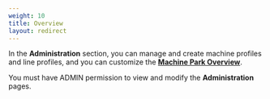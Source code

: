 ```yaml
---
weight: 10
title: Overview
layout: redirect
---
```


In the **Administration** section, you can manage and create machine profiles and line profiles, and you can customize the [**Machine Park Overview**](/oee/oee-dashboards/#machine-park).

You must have ADMIN permission to view and modify the **Administration** pages.
